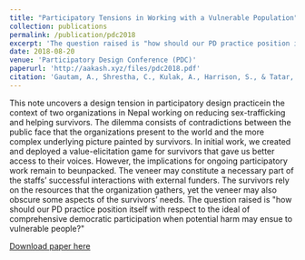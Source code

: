 ```yaml
---
title: "Participatory Tensions in Working with a Vulnerable Population"
collection: publications
permalink: /publication/pdc2018
excerpt: 'The question raised is "how should our PD practice position itself with respect to the ideal of comprehensive democratic participation when potential harm may ensue to vulnerable people?"'
date: 2018-08-20
venue: 'Participatory Design Conference (PDC)'
paperurl: 'http://aakash.xyz/files/pdc2018.pdf'
citation: 'Gautam, A., Shrestha, C., Kulak, A., Harrison, S., & Tatar, D. (2018). Participatory Tensions in Working with a Vulnerable Population. In <i>Proceedings of the 15th Participatory Design Conference: Short Papers, Situated Actions, Workshops and Tutorial-Volume 2</i>.'
---
```

This note uncovers a design tension in participatory design practicein the context of two organizations in Nepal working on reducing sex-trafficking and helping survivors. The dilemma consists of contradictions between the public face that the organizations present to the world and the more complex underlying picture painted by survivors. In initial work, we created and deployed a value-elicitation game for survivors that gave us better access to their voices. However, the implications for ongoing participatory work remain to beunpacked. The veneer may constitute a necessary part of the staffs’ successful interactions with external funders. The survivors rely on the resources that the organization gathers, yet the veneer may also obscure some aspects of the survivors’ needs. The question raised is "how should our PD practice position itself with respect to the ideal of comprehensive democratic participation when potential harm may ensue to vulnerable people?"

[Download paper here](http://aakash.xyz/files/pdc2018.pdf)

